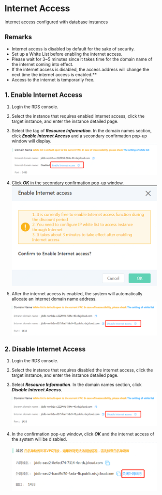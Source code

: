 # Internet Access
Internet access configured with database instances

## Remarks
- Internet access is disabled by default for the sake of security.
- Set up a White List before enabling the internet access.
- Please wait for 3~5 minutes since it takes time for the domain name of the internet coming into effect.
- If the internet access is disabled, the access address will change the next time the internet access is enabled.**
- Access to the internet is temporarily free.

## 1. Enable Internet Access
1. Login the RDS console.
2. Select the instance that requires enabled internet access, click the target instance, and enter the instance detailed page.
3. Select the tag of ***Resource Information***. In the domain names section, click ***Enable Internet Access*** and a secondary confirmation pop-up window will display.
![Internet Access1](../../../image/RDS/Internet-Access-1.png)

4. Click ***OK*** in the secondary confirmation pop-up window.
![Internet Access 2](../../../image/RDS/Internet-Access-2.png)

5. After the internet access is enabled, the system will automatically allocate an internet domain name address.
![Internet Access 3](../../../image/RDS/Internet-Access-3.png)

## 2. Disable Internet Access
1. Login the RDS console.
2. Select the instance that requires disabled the internet access, click the target instance, and enter the instance detailed page.
3. Select ***Resource Information***. In the domain names section, click ***Disable Internet Access***.
![Internet Access 3](../../../image/RDS/Internet-Access-3.png)

4. In the confirmation pop-up window, click ***OK*** and the internet access of the system will be disabled.
![Internet Access 4](../../../image/RDS/Internet-Access-4.png)

